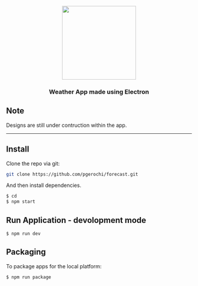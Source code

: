 <p align="center">
    <img src="https://user-images.githubusercontent.com/1335470/33351159-68a911d6-d470-11e7-9af5-5e6eff7542fa.png" width="200px">
    <h3 align="center">Weather App made using Electron<br></h3>
</p>

## Note
Designs are still under contruction within the app.

<hr>

## Install
Clone the repo via git:

```bash
git clone https://github.com/pgerochi/forecast.git
```

And then install dependencies.

```bash
$ cd 
$ npm start
```

## Run Application - devolopment mode

```bash
$ npm run dev
```

## Packaging

To package apps for the local platform:

```bash
$ npm run package
```




